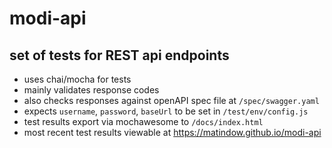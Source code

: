 # modi-api
## set of tests for REST api endpoints
 - uses chai/mocha for tests
 - mainly validates response codes
 - also checks responses against openAPI spec file at `/spec/swagger.yaml`
 - expects `username`, `password`, `baseUrl` to be set in `/test/env/config.js`
 - test results export via mochawesome to `/docs/index.html`
 - most recent test results viewable at https://matindow.github.io/modi-api